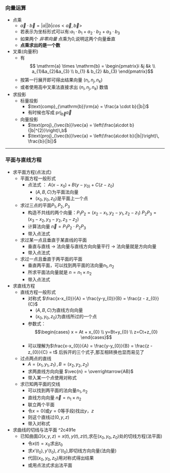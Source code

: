 ### 向量运算
- 点乘
	- $\vec{a} \cdot \vec{b} = |a||b|cos<\vec{a},\vec{b}>$ 
	- 若表示为坐标形式可以有:$a_{1}\cdot b_{1} + a_{2} \cdot b_{2} + a_{3} \cdot b_{3}$ 
	- 如果两个 *非零向量* 点乘为0,说明这两个向量垂直
	- **点乘求出的是一个数**
- 叉乘(向量积)
	- 有$$ \mathrm{a} \times \mathrm{b} = \begin{pmatrix}i &j &k \\ a_{1}&a_{2}&a_{3} \\ b_{1} & b_{2} &b_{3} \end{pmatrix}$$
	- 按第一行展开即可得出结果向量 $(n_{i},n_{j},n_{k})$ 
	- 或者使用高中叉乘法直接求出 $(n_{i},n_{j},n_{k})$ 数值
- 求投影
	- 标量投影
		- $\text{comp}_{\mathrm{b}}\rm{a} = \frac{a \cdot b}{|b|}$
		- 有时候也写成 []()$\text{prj}_{\vec{b}}\vec{a}$ 
	- 向量投影
		- $\text{proj}_{\vec{b}}\vec{a} = \left(\frac{a\cdot b}{|b|^{2}}\right)\,b$ 
		- $\text{proj}_{\vec{b}}\vec{a} = \left(\frac{a\cdot b}{|b|}\right)\, \frac{b}{|b|}$ 

---

### 平面与直线方程
- 求平面方程(点法式)
	- 平面方程一般形式
		- 点法式 ： $A(x - x_{0}) + B(y - y_{0)}+ C(z - z_{0})$ 
			- $(A,B,C)$为平面法向量
			- $(x_{0},y_{0},z_{0})$是平面上一个点
	- 求过三点的平面$P_{1},P_{2},P_{3}$  
		- 构造不共线的两个向量：$P_{1}P_{2} = (x_{2}-x_{1},y_{2}-y_{1},z_{2}-z_{1})$ $P_{2}P_{3} = (x_{3}-x_{2},y_{3}-y_{2},z_{3}-z_{2})$
		- 计算法向量 $\vec{n} = P_{1}P_{2} \cdot P_{2}P_{3}$ 
		- 带入点法式
	- 求过某一点且垂直于某直线的平面
		- 垂直与直线 -> 法向量与直线方向向量平行 -> 法向量就是方向向量
		- 带入点法式
	- 求过一点且垂直于两平面的平面
		- 垂直两平面，可以找到两平面的法向量$n_{1},n_{2}$
		- 所求平面法向量就是 $n = n_{1}\times n_{2}$ 
		- 带入点法式
- 求直线方程
	- 直线方程一般形式
		- 对称式 $\frac{x-x_{0}}{A} = \frac{y-y_{0}}{B} = \frac{z - z_{0}}{C}$ 
			- $(A,B,C)$为直线方向向量
			- $(x_{0},y_{0},z_{0})$为直线所过的一个点
		- 参数式：$$\begin{cases} x = At + x_{0} \\ y=Bt+y_{0} \\ z=Ct+z_{0} \end{cases}$$
		- 可以理解为$\frac{x-x_{0}}{A} = \frac{y-y_{0}}{B} = \frac{z - z_{0}}{C} = t$ 后拆开的三个式子,那互相转换也显而易见了
	- 过点两点的直线
		- $A = (x_{1},y_{1},z_{1})\, , \, B = (x_{2},y_{2},z_{2})$ 
		- 求两直线方向向量 $\vec{n} = \overrightarrow{AB}$ 
		- 带入某一个点使用对称式
	- 求已知两平面的交线
		- 可以找到两平面的法向量$n_{1},n_{2}$
		- 直线方向向量 $\vec{n} = n_{1} \times n_{2}$ 
		- 联立两个平面
		- 令$x = 0$(或$y = 0$等手段)找出$y，z$
		- 则这个直线过$(0,y,z)$ 
		- 带入对称式
- 求曲线的切线与法平面 ^2c491e
	- 已知曲面$\Omega(x,y,z) =  x(t),y(t),z(t)$,求在$(x_{0},y_{0},z_{0})$处的切线方程(法平面)
		- 令$x(t) = x_{0}$求出$t_{0}$
		- 求$x'(t_{0}),y'(t_{0}),z'(t_{0})$,即切线方向向量(法向量)
		- 代回$(x_{0},y_{0},z_{0})$用对称式得出结果
		- 或用点法式求出法平面



